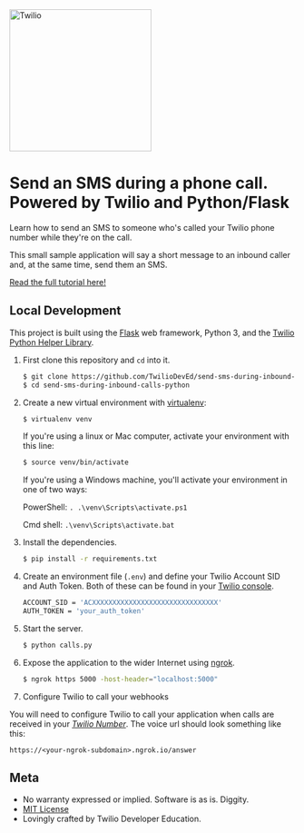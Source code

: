 <a href="https://www.twilio.com">
  <img src="https://static0.twilio.com/marketing/bundles/marketing/img/logos/wordmark-red.svg" alt="Twilio" width="250" />
</a>

# Send an SMS during a phone call. Powered by Twilio and Python/Flask

Learn how to send an SMS to someone who's called your Twilio phone number while they're on the call.

This small sample application will say a short message to an inbound caller and, at the same time, send them an SMS.

[Read the full tutorial here!](https://www.twilio.com/docs/sms/tutorials/send-sms-during-phone-call-python)


## Local Development

This project is built using the [Flask](http://flask.pocoo.org/) web framework, Python 3, and the [Twilio Python Helper Library](https://www.twilio.com/docs/libraries/python).

1. First clone this repository and `cd` into it.

   ```bash
   $ git clone https://github.com/TwilioDevEd/send-sms-during-inbound-calls-python.git
   $ cd send-sms-during-inbound-calls-python
   ```

1. Create a new virtual environment with [virtualenv](https://virtualenv.pypa.io/en/latest/):

    ```bash
    $ virtualenv venv
    ```
    
    If you're using a linux or Mac computer, activate your environment with this line:
    ```bash
    $ source venv/bin/activate
    ```
    If you're using a Windows machine, you'll activate your environment in one of two ways:
    
    PowerShell: `. .\venv\Scripts\activate.ps1`
    
    Cmd shell: `.\venv\Scripts\activate.bat`

1. Install the dependencies.

    ```bash
    $ pip install -r requirements.txt
    ```
1. Create an environment file (`.env`) and define your Twilio Account SID and Auth Token. Both of these can be found in your [Twilio console](https://www.twilio.com/console).

   ```bash
   ACCOUNT_SID = 'ACXXXXXXXXXXXXXXXXXXXXXXXXXXXXXXX'
   AUTH_TOKEN = 'your_auth_token'
   ```

1. Start the server.

    ```bash
    $ python calls.py
    ```

1. Expose the application to the wider Internet using [ngrok](https://ngrok.com/).

    ```bash
    $ ngrok https 5000 -host-header="localhost:5000"
    ```

1. Configure Twilio to call your webhooks

  You will need to configure Twilio to call your application when calls are
  received in your [*Twilio Number*](https://www.twilio.com/user/account/messaging/phone-numbers).
  The voice url should look something like this:

  ```
  https://<your-ngrok-subdomain>.ngrok.io/answer
  ```


## Meta

* No warranty expressed or implied. Software is as is. Diggity.
* [MIT License](http://www.opensource.org/licenses/mit-license.html)
* Lovingly crafted by Twilio Developer Education.

